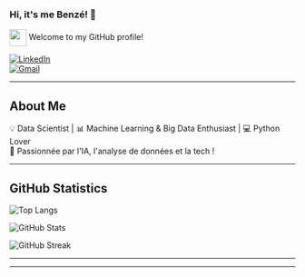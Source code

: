 ### Hi, it's me Benzé! 👋

<img src="https://media.giphy.com/media/hvRJCLFzcasrR4ia7z/giphy.gif" width="30px" align="center"> Welcome to my GitHub profile!

[![LinkedIn](https://img.shields.io/badge/LinkedIn-Profile-blue?style=for-the-badge&logo=linkedin)](https://www.linkedin.com/in/linabenzemma11)  
[![Gmail](https://img.shields.io/badge/Gmail-Envoyer%20un%20mail-red?style=for-the-badge&logo=gmail)](mailto:lina.benzemma@yahoo.com)

---

##  About Me
💡 Data Scientist | 📊 Machine Learning & Big Data Enthusiast | 💻 Python Lover  
🎯 Passionnée par l'IA, l'analyse de données et la tech !  

---

##  GitHub Statistics


![Top Langs](https://github-readme-stats.vercel.app/api/top-langs/?username=linabnz&layout=compact&theme=radical&count_private=true&exclude_repo=repo1,repo2&langs_count=8)


![GitHub Stats](https://github-readme-stats.vercel.app/api?username=linabnz&show_icons=true&theme=radical)


![GitHub Streak](https://github-readme-streak-stats.herokuapp.com/?user=linabnz&theme=radical)

---
---